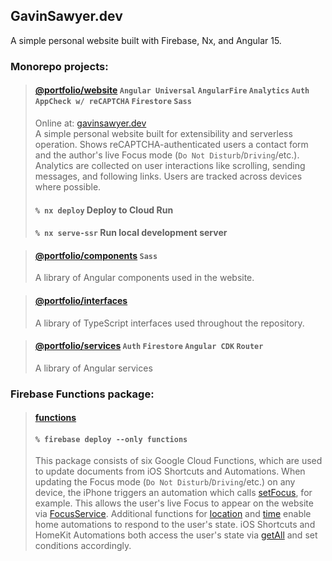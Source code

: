 ## GavinSawyer.dev
A simple personal website built with Firebase, Nx, and Angular 15.
### Monorepo projects:
> #### [@portfolio/website](apps/website) `Angular Universal` `AngularFire` `Analytics` `Auth` `AppCheck w/ reCAPTCHA` `Firestore` `Sass`
> Online at: [gavinsawyer.dev](https://gavinsawyer.dev) \
> A simple personal website built for extensibility and serverless operation. Shows reCAPTCHA-authenticated users a contact form and the author's live Focus mode (`Do Not Disturb`/`Driving`/etc.). Analytics are collected on user interactions like scrolling, sending messages, and following links. Users are tracked across devices where possible.
> #### `% nx deploy` Deploy to Cloud Run
> #### `% nx serve-ssr` Run local development server

> #### [@portfolio/components](libs/components) `Sass`
> A library of Angular components used in the website.

> #### [@portfolio/interfaces](libs/interfaces)
> A library of TypeScript interfaces used throughout the repository.

> #### [@portfolio/services](libs/services) `Auth` `Firestore` `Angular CDK` `Router`
> A library of Angular services 
### Firebase Functions package:
> #### [functions](functions)
> #### `% firebase deploy --only functions`
> This package consists of six Google Cloud Functions, which are used to update documents from iOS Shortcuts and Automations. When updating the Focus mode (`Do Not Disturb`/`Driving`/etc.) on any device, the iPhone triggers an automation which calls [setFocus](functions/shortcuts/focus/set.js), for example. This allows the user's live Focus to appear on the website via [FocusService](libs/services/src/lib/focus.service.ts). Additional functions for [location](functions/shortcuts/location) and [time](functions/shortcuts/time) enable home automations to respond to the user's state. iOS Shortcuts and HomeKit Automations both access the user's state via [getAll](functions/shortcuts/all/get.js) and set conditions accordingly. 
